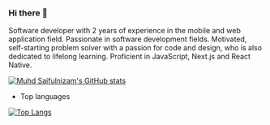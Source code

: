 ### Hi there 👋

Software developer with 2 years of experience in the mobile and web application field. Passionate in
software development fields. Motivated, self-starting problem solver with a passion for code and
design, who is also dedicated to lifelong learning. Proficient in JavaScript, Next.js and React Native.

[![Muhd Saifulnizam's GitHub stats](https://github-readme-stats.vercel.app/api?username=MuhdSaifulnizam15)](https://github.com/anuraghazra/github-readme-stats)

- Top languages

[![Top Langs](https://github-readme-stats.vercel.app/api/top-langs/?username=MuhdSaifulnizam15)](https://github.com/anuraghazra/github-readme-stats)
